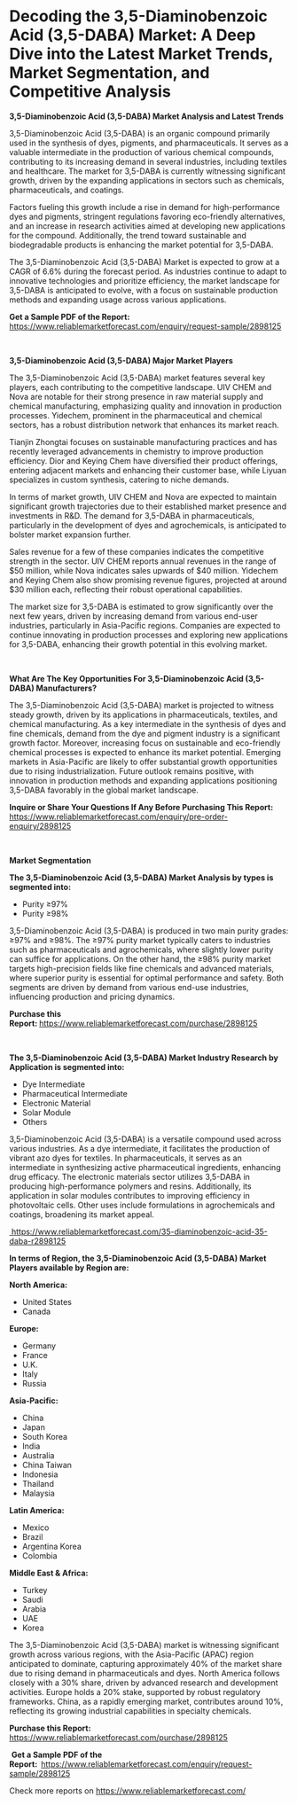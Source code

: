 <p><h1>Decoding the 3,5-Diaminobenzoic Acid (3,5-DABA) Market: A Deep Dive into the Latest Market Trends, Market Segmentation, and Competitive Analysis</h1></p><p><strong>3,5-Diaminobenzoic Acid (3,5-DABA) Market Analysis and Latest Trends</strong></p>
<p><p>3,5-Diaminobenzoic Acid (3,5-DABA) is an organic compound primarily used in the synthesis of dyes, pigments, and pharmaceuticals. It serves as a valuable intermediate in the production of various chemical compounds, contributing to its increasing demand in several industries, including textiles and healthcare. The market for 3,5-DABA is currently witnessing significant growth, driven by the expanding applications in sectors such as chemicals, pharmaceuticals, and coatings.</p><p>Factors fueling this growth include a rise in demand for high-performance dyes and pigments, stringent regulations favoring eco-friendly alternatives, and an increase in research activities aimed at developing new applications for the compound. Additionally, the trend toward sustainable and biodegradable products is enhancing the market potential for 3,5-DABA.</p><p>The 3,5-Diaminobenzoic Acid (3,5-DABA) Market is expected to grow at a CAGR of 6.6% during the forecast period. As industries continue to adapt to innovative technologies and prioritize efficiency, the market landscape for 3,5-DABA is anticipated to evolve, with a focus on sustainable production methods and expanding usage across various applications.</p></p>
<p><strong>Get a Sample PDF of the Report:&nbsp;</strong> <a href="https://www.reliablemarketforecast.com/enquiry/request-sample/2898125?utm_campaign=2456&utm_medium=2&utm_source=Github&utm_content=ia&utm_term=15032025&utm_id=35-diaminobenzoic-acid-35-daba">https://www.reliablemarketforecast.com/enquiry/request-sample/2898125</a></p>
<p>&nbsp;</p>
<p><strong>3,5-Diaminobenzoic Acid (3,5-DABA) Major Market Players</strong></p>
<p><p>The 3,5-Diaminobenzoic Acid (3,5-DABA) market features several key players, each contributing to the competitive landscape. UIV CHEM and Nova are notable for their strong presence in raw material supply and chemical manufacturing, emphasizing quality and innovation in production processes. Yidechem, prominent in the pharmaceutical and chemical sectors, has a robust distribution network that enhances its market reach.</p><p>Tianjin Zhongtai focuses on sustainable manufacturing practices and has recently leveraged advancements in chemistry to improve production efficiency. Dior and Keying Chem have diversified their product offerings, entering adjacent markets and enhancing their customer base, while Liyuan specializes in custom synthesis, catering to niche demands.</p><p>In terms of market growth, UIV CHEM and Nova are expected to maintain significant growth trajectories due to their established market presence and investments in R&D. The demand for 3,5-DABA in pharmaceuticals, particularly in the development of dyes and agrochemicals, is anticipated to bolster market expansion further.</p><p>Sales revenue for a few of these companies indicates the competitive strength in the sector. UIV CHEM reports annual revenues in the range of $50 million, while Nova indicates sales upwards of $40 million. Yidechem and Keying Chem also show promising revenue figures, projected at around $30 million each, reflecting their robust operational capabilities.</p><p>The market size for 3,5-DABA is estimated to grow significantly over the next few years, driven by increasing demand from various end-user industries, particularly in Asia-Pacific regions. Companies are expected to continue innovating in production processes and exploring new applications for 3,5-DABA, enhancing their growth potential in this evolving market.</p></p>
<p>&nbsp;</p>
<p><strong>What Are The Key Opportunities For 3,5-Diaminobenzoic Acid (3,5-DABA) Manufacturers?</strong></p>
<p><p>The 3,5-Diaminobenzoic Acid (3,5-DABA) market is projected to witness steady growth, driven by its applications in pharmaceuticals, textiles, and chemical manufacturing. As a key intermediate in the synthesis of dyes and fine chemicals, demand from the dye and pigment industry is a significant growth factor. Moreover, increasing focus on sustainable and eco-friendly chemical processes is expected to enhance its market potential. Emerging markets in Asia-Pacific are likely to offer substantial growth opportunities due to rising industrialization. Future outlook remains positive, with innovation in production methods and expanding applications positioning 3,5-DABA favorably in the global market landscape.</p></p>
<p><strong>Inquire or Share Your Questions If Any Before Purchasing This Report:</strong> <a href="https://www.reliablemarketforecast.com/enquiry/pre-order-enquiry/2898125?utm_campaign=2456&utm_medium=2&utm_source=Github&utm_content=ia&utm_term=15032025&utm_id=35-diaminobenzoic-acid-35-daba">https://www.reliablemarketforecast.com/enquiry/pre-order-enquiry/2898125</a></p>
<p>&nbsp;</p>
<p><strong>Market Segmentation</strong></p>
<p><strong>The 3,5-Diaminobenzoic Acid (3,5-DABA) Market Analysis by types is segmented into:</strong></p>
<p><ul><li>Purity ≥97%</li><li>Purity ≥98%</li></ul></p>
<p><p>3,5-Diaminobenzoic Acid (3,5-DABA) is produced in two main purity grades: ≥97% and ≥98%. The ≥97% purity market typically caters to industries such as pharmaceuticals and agrochemicals, where slightly lower purity can suffice for applications. On the other hand, the ≥98% purity market targets high-precision fields like fine chemicals and advanced materials, where superior purity is essential for optimal performance and safety. Both segments are driven by demand from various end-use industries, influencing production and pricing dynamics.</p></p>
<p><strong>Purchase this Report:&nbsp;</strong><a href="https://www.reliablemarketforecast.com/purchase/2898125?utm_campaign=2456&utm_medium=2&utm_source=Github&utm_content=ia&utm_term=15032025&utm_id=35-diaminobenzoic-acid-35-daba">https://www.reliablemarketforecast.com/purchase/2898125</a></p>
<p>&nbsp;</p>
<p><strong>The 3,5-Diaminobenzoic Acid (3,5-DABA) Market Industry Research by Application is segmented into:</strong></p>
<p><ul><li>Dye Intermediate</li><li>Pharmaceutical Intermediate</li><li>Electronic Material</li><li>Solar Module</li><li>Others</li></ul></p>
<p><p>3,5-Diaminobenzoic Acid (3,5-DABA) is a versatile compound used across various industries. As a dye intermediate, it facilitates the production of vibrant azo dyes for textiles. In pharmaceuticals, it serves as an intermediate in synthesizing active pharmaceutical ingredients, enhancing drug efficacy. The electronic materials sector utilizes 3,5-DABA in producing high-performance polymers and resins. Additionally, its application in solar modules contributes to improving efficiency in photovoltaic cells. Other uses include formulations in agrochemicals and coatings, broadening its market appeal.</p></p>
<p><a href="https://www.reliablemarketforecast.com/35-diaminobenzoic-acid-35-daba-r2898125?utm_campaign=2456&utm_medium=2&utm_source=Github&utm_content=ia&utm_term=15032025&utm_id=35-diaminobenzoic-acid-35-daba">&nbsp;https://www.reliablemarketforecast.com/35-diaminobenzoic-acid-35-daba-r2898125</a></p>
<p><strong>In terms of Region, the 3,5-Diaminobenzoic Acid (3,5-DABA) Market Players available by Region are:</strong></p>
<p>
    <p> <strong> North America: </strong>
        <ul>
            <li>United States</li>
            <li>Canada</li>
        </ul>
        </p> 
    <p> <strong> Europe: </strong>
        <ul>
            <li>Germany</li>
            <li>France</li>
            <li>U.K.</li>
            <li>Italy</li>
            <li>Russia</li>
        </ul>
        </p> 
    <p> <strong> Asia-Pacific: </strong>
        <ul>
            <li>China</li>
            <li>Japan</li>
            <li>South Korea</li>
            <li>India</li>
            <li>Australia</li>
            <li>China Taiwan</li>
            <li>Indonesia</li>
            <li>Thailand</li>
            <li>Malaysia</li>
        </ul>
        </p> 
    <p> <strong> Latin America: </strong>
        <ul>
            <li>Mexico</li>
            <li>Brazil</li>
            <li>Argentina Korea</li>
            <li>Colombia</li>
        </ul>
        </p> 
    <p> <strong> Middle East & Africa: </strong>
        <ul>
            <li>Turkey</li>
            <li>Saudi</li>
            <li>Arabia</li>
            <li>UAE</li>
            <li>Korea</li>
        </ul>
    </p>
    </p>
<p><p>The 3,5-Diaminobenzoic Acid (3,5-DABA) market is witnessing significant growth across various regions, with the Asia-Pacific (APAC) region anticipated to dominate, capturing approximately 40% of the market share due to rising demand in pharmaceuticals and dyes. North America follows closely with a 30% share, driven by advanced research and development activities. Europe holds a 20% stake, supported by robust regulatory frameworks. China, as a rapidly emerging market, contributes around 10%, reflecting its growing industrial capabilities in specialty chemicals.</p></p>
<p><strong>Purchase this Report: </strong><a href="https://www.reliablemarketforecast.com/purchase/2898125?utm_campaign=2456&utm_medium=2&utm_source=Github&utm_content=ia&utm_term=15032025&utm_id=35-diaminobenzoic-acid-35-daba">https://www.reliablemarketforecast.com/purchase/2898125</a></p>
<p>&nbsp;<strong>Get a Sample PDF of the Report:&nbsp;&nbsp;</strong><a href="https://www.reliablemarketforecast.com/enquiry/request-sample/2898125?utm_campaign=2456&utm_medium=2&utm_source=Github&utm_content=ia&utm_term=15032025&utm_id=35-diaminobenzoic-acid-35-daba">https://www.reliablemarketforecast.com/enquiry/request-sample/2898125</a></p>
<p><strong></strong></p>
<p>Check more reports on <a href="https://www.reliablemarketforecast.com/?utm_campaign=2456&utm_medium=2&utm_source=Github&utm_content=ia&utm_term=15032025&utm_id=35-diaminobenzoic-acid-35-daba">https://www.reliablemarketforecast.com/</a></p>